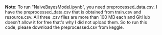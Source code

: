 **Note:** To run "NaiveBayesModel.ipynb", you need preprocessed_data.csv. 
I have the preprocessed_data.csv that is obtained from train.csv and resource.csv. 
All three .csv files are more than 100 MB each and GitHub doesn't allow it for free that's why I did not upload them.
So to run this code, please download the preprocessed.csv from keggle.
